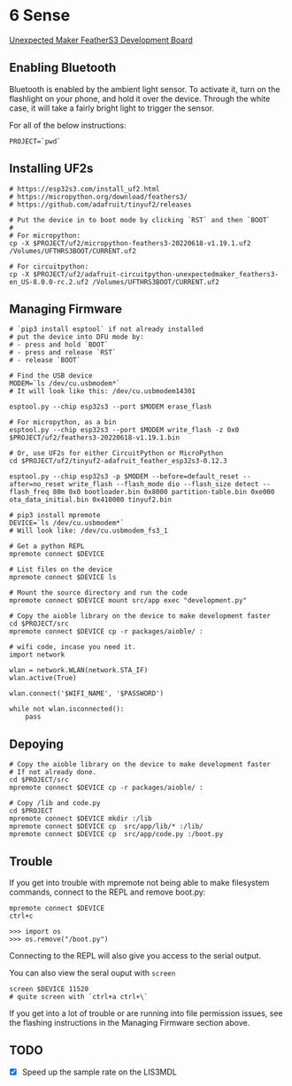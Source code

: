 # 6 Sense

[Unexpected Maker FeatherS3 Development Board](https://esp32s3.com/)

## Enabling Bluetooth

Bluetooth is enabled by the ambient light sensor.  To activate it, turn on the flashlight on your phone, and hold it over the device.  Through the white case, it will take a fairly bright light to trigger the sensor.

For all of the below instructions:
```
PROJECT=`pwd`
```

## Installing UF2s

```
# https://esp32s3.com/install_uf2.html
# https://micropython.org/download/feathers3/
# https://github.com/adafruit/tinyuf2/releases

# Put the device in to boot mode by clicking `RST` and then `BOOT`
#
# For micropython:
cp -X $PROJECT/uf2/micropython-feathers3-20220618-v1.19.1.uf2 /Volumes/UFTHRS3BOOT/CURRENT.uf2

# For circuitpython:
cp -X $PROJECT/uf2/adafruit-circuitpython-unexpectedmaker_feathers3-en_US-8.0.0-rc.2.uf2 /Volumes/UFTHRS3BOOT/CURRENT.uf2
```

## Managing Firmware

```
# `pip3 install esptool` if not already installed
# put the device into DFU mode by:
# - press and hold `BOOT`
# - press and release `RST`
# - release `BOOT`

# Find the USB device
MODEM=`ls /dev/cu.usbmodem*`
# It will look like this: /dev/cu.usbmodem14301

esptool.py --chip esp32s3 --port $MODEM erase_flash

# For micropython, as a bin
esptool.py --chip esp32s3 --port $MODEM write_flash -z 0x0 $PROJECT/uf2/feathers3-20220618-v1.19.1.bin

# Or, use UF2s for either CircuitPython or MicroPython
cd $PROJECT/uf2/tinyuf2-adafruit_feather_esp32s3-0.12.3

esptool.py --chip esp32s3 -p $MODEM --before=default_reset --after=no_reset write_flash --flash_mode dio --flash_size detect --flash_freq 80m 0x0 bootloader.bin 0x8000 partition-table.bin 0xe000 ota_data_initial.bin 0x410000 tinyuf2.bin
```

```
# pip3 install mpremote
DEVICE=`ls /dev/cu.usbmodem*`
# Will look like: /dev/cu.usbmodem_fs3_1

# Get a python REPL
mpremote connect $DEVICE

# List files on the device
mpremote connect $DEVICE ls

# Mount the source directory and run the code
mpremote connect $DEVICE mount src/app exec "development.py"
```

```
# Copy the aioble library on the device to make development faster
cd $PROJECT/src
mpremote connect $DEVICE cp -r packages/aioble/ :
```

```
# wifi code, incase you need it.
import network

wlan = network.WLAN(network.STA_IF)
wlan.active(True)

wlan.connect('$WIFI_NAME', '$PASSWORD')

while not wlan.isconnected():
    pass
```

## Depoying

```
# Copy the aioble library on the device to make development faster
# If not already done.
cd $PROJECT/src
mpremote connect $DEVICE cp -r packages/aioble/ :

# Copy /lib and code.py
cd $PROJECT
mpremote connect $DEVICE mkdir :/lib
mpremote connect $DEVICE cp  src/app/lib/* :/lib/
mpremote connect $DEVICE cp  src/app/code.py :/boot.py
```

## Trouble

If you get into trouble with mpremote not being able to make filesystem commands, connect to the REPL and remove boot.py:
```
mpremote connect $DEVICE
ctrl+c

>>> import os
>>> os.remove("/boot.py")
```

Connecting to the REPL will also give you access to the serial output.

You can also view the seral ouput with `screen`
```
screen $DEVICE 11520
# quite screen with `ctrl+a ctrl+\`
```

If you get into a lot of trouble or are running into file permission issues, see the flashing instructions in the Managing Firmware section above.

## TODO

-[x] Speed up the sample rate on the LIS3MDL
